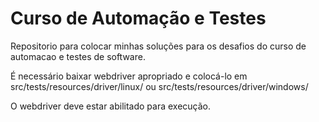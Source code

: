 # Curso de Automação e Testes
Repositorio para colocar minhas soluções para os desafios do curso de automacao e testes de software.

É necessário baixar webdriver apropriado e colocá-lo em src/tests/resources/driver/linux/ ou src/tests/resources/driver/windows/

O webdriver deve estar abilitado para execução.
